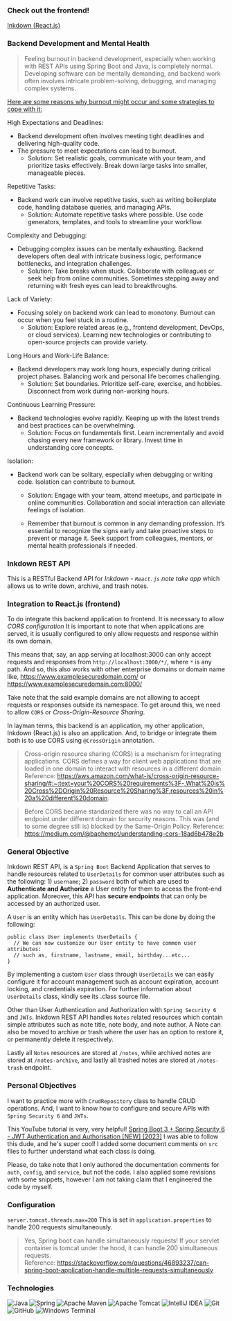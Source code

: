 ### Check out the frontend!

<a href="https://github.com/Ciezo/note-taking-react-app-client">Inkdown (React.js)</a>

### Backend Development and Mental Health

> Feeling burnout in backend development, especially when working with REST APIs using Spring Boot and Java, is completely normal. 
> Developing software can be mentally demanding, and backend work often involves intricate problem-solving, debugging, and managing complex systems.

<u>Here are some reasons why burnout might occur and some strategies to cope with it:</u>

High Expectations and Deadlines:

- Backend development often involves meeting tight deadlines and delivering high-quality code. 
- The pressure to meet expectations can lead to burnout.
  - Solution: Set realistic goals, communicate with your team, and prioritize tasks effectively. Break down large tasks into smaller, manageable pieces.

Repetitive Tasks:
- Backend work can involve repetitive tasks, such as writing boilerplate code, handling database queries, and managing APIs.
  - Solution: Automate repetitive tasks where possible. Use code generators, templates, and tools to streamline your workflow.

Complexity and Debugging:

- Debugging complex issues can be mentally exhausting. Backend developers often deal with intricate business logic, performance bottlenecks, and integration challenges.
  - Solution: Take breaks when stuck. Collaborate with colleagues or seek help from online communities. Sometimes stepping away and returning with fresh eyes can lead to breakthroughs.

Lack of Variety:
- Focusing solely on backend work can lead to monotony. Burnout can occur when you feel stuck in a routine.
  - Solution: Explore related areas (e.g., frontend development, DevOps, or cloud services). Learning new technologies or contributing to open-source projects can provide variety.

Long Hours and Work-Life Balance:
- Backend developers may work long hours, especially during critical project phases. Balancing work and personal life becomes challenging.
  - Solution: Set boundaries. Prioritize self-care, exercise, and hobbies. Disconnect from work during non-working hours.

Continuous Learning Pressure:
- Backend technologies evolve rapidly. Keeping up with the latest trends and best practices can be overwhelming.
  - Solution: Focus on fundamentals first. Learn incrementally and avoid chasing every new framework or library. Invest time in understanding core concepts.

Isolation:
- Backend work can be solitary, especially when debugging or writing code. Isolation can contribute to burnout.
  - Solution: Engage with your team, attend meetups, and participate in online communities. Collaboration and social interaction can alleviate feelings of isolation.
  
  - Remember that burnout is common in any demanding profession. It’s essential to recognize the signs early and take proactive steps to prevent or manage it. Seek support from colleagues, mentors, or mental health professionals if needed.
### Inkdown REST API 

This is a RESTful Backend API for <i>Inkdown - `React.js` note take app</i> 
which allows us to write down, archive, and trash notes.

### Integration to React.js (frontend)

To do integrate this backend application to frontend. It is necessary to allow _CORS configuration_
It is important to note that when applications are served, it is usually configured to only allow requests and response 
within its own domain. 

This means that, say, an app serving at localhost:3000 can only accept requests and responses from 
`http://localhost:3000/*/`, where `*` is any path. And so, this also works with other enterprise domains 
or domain name like, https://www.examplesecuredomain.com/ or https://www.examplesecuredomain.com:8000/

Take note that the said example domains are not allowing to accept requests or responses outside its 
namespace. To get around this, we need to allow `CORS` or _Cross-Origin-Resource Sharing_.

In layman terms, this backend is an application, my other application, Inkdown (React.js) is also an application.
And, to bridge or integrate them both is to use CORS using `@CrossOrigin` annotation.

> Cross-origin resource sharing (CORS) is a mechanism for integrating applications. 
> CORS defines a way for client web applications that are loaded in one domain to interact with resources in a different domain
> Reference: 
> https://aws.amazon.com/what-is/cross-origin-resource-sharing/#:~:text=your%20CORS%20requirements%3F-,What%20is%20Cross%2DOrigin%20Resource%20Sharing%3F,resources%20in%20a%20different%20domain.

> Before CORS became standarized there was no way to call an API endpoint under different domain for security reasons. 
> This was (and to some degree still is) blocked by the Same-Origin Policy.
> Reference: 
> https://medium.com/@baphemot/understanding-cors-18ad6b478e2b

### General Objective 

Inkdown REST API, is a `Spring Boot` Backend Application that serves to handle resources related to `UserDetails` 
for common user attributes such as the following: 1) `username`; 2) `password` both of which are used to
**Authenticate and Authorize** a User entity for them to access the front-end application. Moreover, this API 
has **secure endpoints** that can only be accessed by an authorized user. 

A `User` is an entity which has `UserDetails`. This can be done by doing the following: 

```
public class User implements UserDetails {
  // We can now customize our User entity to have common user attributes:
  // such as, firstname, lastname, email, birthday...etc... 
}
```

By implementing a custom `User` class through `UserDetails` we can easily configure it for account management such as 
account expiration, account locking, and credentials expiration. For further information about `UserDetails` class, 
kindly see its .class source file.

Other than User Authentication and Authorization with `Spring Security 6` and `JWTs`. Inkdown REST API handles 
`Notes` related resources which contain simple attributes such as note title, note body, and note author. 
A Note can also be moved to archive or trash where the user has an option to restore it, or permanently delete it 
respectively. 

Lastly all `Notes` resources are stored at `/notes`, while archived notes are stored at `/notes-archive`, and lastly all
trashed notes are stored at `/notes-trash` endpoint.

### Personal Objectives

I want to practice more with `CrudRepository` class to handle CRUD operations. And, I want to know how to configure and 
secure APIs with `Spring Security 6` and `JWTs`.

This YouTube tutorial is very, very helpful! <a href="https://youtu.be/KxqlJblhzfI?si=1wd6ucqdoT_-UWmD">Spring Boot 3 + Spring Security 6 - JWT Authentication and Authorisation [NEW] [2023]</a>
I was able to follow this dude, and he's super cool! I added some document comments on `src` files to further understand what each class is doing.

Please, do take note that I only authored the documentation comments for `auth`, `config`, and `service`, but not the code. I also applied some revisions with some snippets, 
however I am not taking claim that I engineered the code by myself.

### Configuration 

`server.tomcat.threads.max=200` This is set in `application.properties` to handle 200 requests simultaneously. 

> Yes, Spring boot can handle simultaneously requests! If your servlet container is tomcat under the hood, it can handle 200 simultaneous requests. <br>
> Reference: https://stackoverflow.com/questions/46893237/can-spring-boot-application-handle-multiple-requests-simultaneously 

### Technologies

![Java](https://img.shields.io/badge/java-%23ED8B00.svg?style=for-the-badge&logo=openjdk&logoColor=white)
![Spring](https://img.shields.io/badge/spring-%236DB33F.svg?style=for-the-badge&logo=spring&logoColor=white)
![Apache Maven](https://img.shields.io/badge/Apache%20Maven-C71A36?style=for-the-badge&logo=Apache%20Maven&logoColor=white)
![Apache Tomcat](https://img.shields.io/badge/apache%20tomcat-%23F8DC75.svg?style=for-the-badge&logo=apache-tomcat&logoColor=black)
![IntelliJ IDEA](https://img.shields.io/badge/IntelliJIDEA-000000.svg?style=for-the-badge&logo=intellij-idea&logoColor=white)
![Git](https://img.shields.io/badge/git-%23F05033.svg?style=for-the-badge&logo=git&logoColor=white)
![GitHub](https://img.shields.io/badge/github-%23121011.svg?style=for-the-badge&logo=github&logoColor=white)
![Windows Terminal](https://img.shields.io/badge/Windows%20Terminal-%234D4D4D.svg?style=for-the-badge&logo=windows-terminal&logoColor=white)

